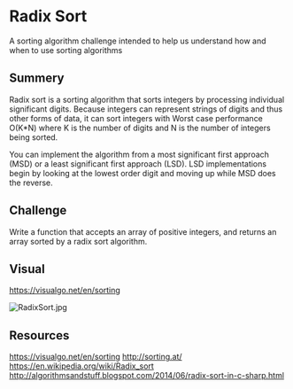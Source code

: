 ﻿# Radix Sort
A sorting algorithm challenge intended to help us understand how and when to use sorting algorithms

## Summery
Radix sort is a sorting algorithm that sorts integers by processing individual significant digits. Because integers can represent strings of digits and thus other forms of data, it can sort integers with Worst case performance O(K*N) where K is the number of digits and N is the number of integers being sorted.

You can implement the algorithm from a most significant first approach (MSD) or a least significant first approach (LSD). LSD implementations begin by looking at the lowest order digit and moving up while MSD does the reverse.

## Challenge
Write a function that accepts an array of positive integers, and returns an array sorted by a radix sort algorithm.

## Visual
https://visualgo.net/en/sorting

![RadixSort.jpg](../../assets/RadixSort.jpg)

## Resources
https://visualgo.net/en/sorting
http://sorting.at/
https://en.wikipedia.org/wiki/Radix_sort
http://algorithmsandstuff.blogspot.com/2014/06/radix-sort-in-c-sharp.html